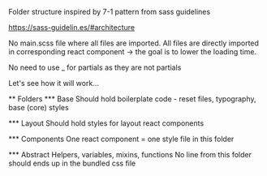 Folder structure inspired by 7-1 pattern from sass guidelines

https://sass-guidelin.es/#architecture

No main.scss file where all files are imported. All files are directly imported in corresponding react component -> the goal is to lower the loading time.

No need to use _ for partials as they are not partials

Let's see how it will work...

** Folders
*** Base
Should hold boilerplate code - reset files, typography, base (core) styles

*** Layout
Should hold styles for layout react components

*** Components
One react component = one style file in this folder

*** Abstract
Helpers, variables, mixins, functions
No line from this folder should ends up in the bundled css file